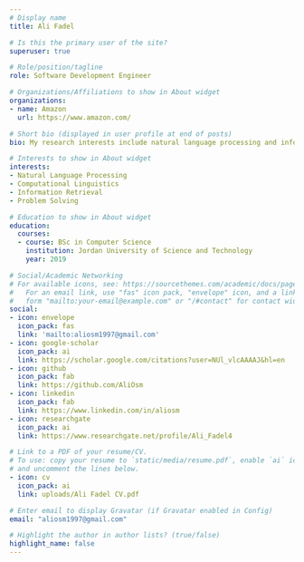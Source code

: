 ```yaml
---
# Display name
title: Ali Fadel

# Is this the primary user of the site?
superuser: true

# Role/position/tagline
role: Software Development Engineer

# Organizations/Affiliations to show in About widget
organizations:
- name: Amazon
  url: https://www.amazon.com/

# Short bio (displayed in user profile at end of posts)
bio: My research interests include natural language processing and information retrieval.

# Interests to show in About widget
interests:
- Natural Language Processing
- Computational Linguistics
- Information Retrieval
- Problem Solving

# Education to show in About widget
education:
  courses:
  - course: BSc in Computer Science
    institution: Jordan University of Science and Technology
    year: 2019

# Social/Academic Networking
# For available icons, see: https://sourcethemes.com/academic/docs/page-builder/#icons
#   For an email link, use "fas" icon pack, "envelope" icon, and a link in the
#   form "mailto:your-email@example.com" or "/#contact" for contact widget.
social:
- icon: envelope
  icon_pack: fas
  link: 'mailto:aliosm1997@gmail.com'
- icon: google-scholar
  icon_pack: ai
  link: https://scholar.google.com/citations?user=NUl_vlcAAAAJ&hl=en
- icon: github
  icon_pack: fab
  link: https://github.com/AliOsm
- icon: linkedin
  icon_pack: fab
  link: https://www.linkedin.com/in/aliosm
- icon: researchgate
  icon_pack: ai
  link: https://www.researchgate.net/profile/Ali_Fadel4

# Link to a PDF of your resume/CV.
# To use: copy your resume to `static/media/resume.pdf`, enable `ai` icons in `params.toml`, 
# and uncomment the lines below.
- icon: cv
  icon_pack: ai
  link: uploads/Ali Fadel CV.pdf

# Enter email to display Gravatar (if Gravatar enabled in Config)
email: "aliosm1997@gmail.com"

# Highlight the author in author lists? (true/false)
highlight_name: false
---
```

